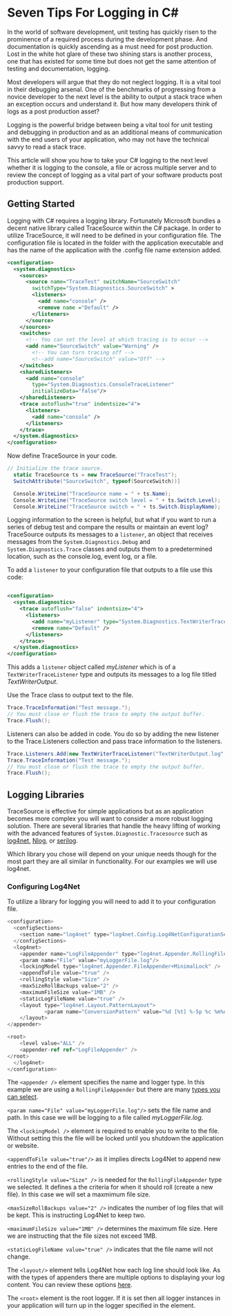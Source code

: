 # Seven Tips For Logging in C#

In the world of software development, unit testing has quickly risen to the prominence of a required process during the development phase. And documentation is quickly ascending as a must need for post production. Lost in the white hot glare of these two shining stars is another process, one that has existed for some time but does not get the same attention of testing and documentation, logging. 

Most developers will argue that they do not neglect logging. It is a vital tool in their debugging arsenal. One of the benchmarks of progressing from a novice developer to the next level is the ability to output a stack trace when an exception occurs and understand it. But how many developers think of logs as a post production asset? 

Logging is the powerful bridge between being a vital tool for unit testing and debugging in production and as an additional means of communication with the end users of your application, who may not have the technical savvy to read a stack trace. 

This article will show you how to take your C# logging to the next level whether it is logging to the console, a file or across multiple server and to review the concept of logging as a vital part of your software products post production support.  

## Getting Started

Logging with C# requires a logging library. Fortunately Microsoft bundles a decent native library called TraceSource within the C# package. In order to utilize TraceSource, it will need to be defined in your configuration file. The configuration file is located in the folder with the application executable and has the name of the application with the .config file name extension added.  

```XML
<configuration>  
  <system.diagnostics>  
    <sources>  
      <source name="TraceTest" switchName="SourceSwitch"   
        switchType="System.Diagnostics.SourceSwitch" >  
        <listeners>  
          <add name="console" />  
          <remove name ="Default" />  
        </listeners>  
      </source>  
    </sources>  
    <switches>  
      <!-- You can set the level at which tracing is to occur -->  
      <add name="SourceSwitch" value="Warning" />  
        <!-- You can turn tracing off -->  
        <!--add name="SourceSwitch" value="Off" -->  
    </switches>  
    <sharedListeners>  
      <add name="console"   
        type="System.Diagnostics.ConsoleTraceListener"   
        initializeData="false"/>  
    </sharedListeners>  
    <trace autoflush="true" indentsize="4">  
      <listeners>  
        <add name="console" />  
      </listeners>  
    </trace>  
  </system.diagnostics>  
</configuration> 
```

Now define TraceSource in your code.

```C#
// Initialize the trace source.
  static TraceSource ts = new TraceSource("TraceTest");
  SwitchAttribute("SourceSwitch", typeof(SourceSwitch))]

  Console.WriteLine("TraceSource name = " + ts.Name);
  Console.WriteLine("TraceSource switch level = " + ts.Switch.Level);
  Console.WriteLine("TraceSource switch = " + ts.Switch.DisplayName);
```

Logging information to the screen is helpful, but what if you want to run a series of debug test and compare the results or maintain an event log? TraceSource outputs its messages to a `listener`, an object that receives messages from the `System.Diagnostics.Debug` and `System.Diagnostics.Trace` classes and outputs them to a predetermined location, such as the console.log, event log, or a file.  

To add a `listener` to your configuration file that outputs to a file use this code: 

```XML

<configuration>
  <system.diagnostics>
    <trace autoflush="false" indentsize="4">
      <listeners>
        <add name="myListener" type="System.Diagnostics.TextWriterTraceListener" initializeData="TextWriterOutput.log" />
        <remove name="Default" />
      </listeners>
    </trace>
  </system.diagnostics>
</configuration>

```

This adds a `listener` object called *myListener* which is of a `TextWriterTraceListener` type and outputs its messages to a log file titled *TextWriterOutput*.

Use the Trace class to output text to the file. 

```C#
Trace.TraceInformation("Test message.");
// You must close or flush the trace to empty the output buffer.
Trace.Flush();
```

Listeners can also be added in code. You do so by adding the new listener to the Trace.Listeners collection and pass trace information to the listeners. 

```C#
Trace.Listeners.Add(new TextWriterTraceListener("TextWriterOutput.log", "myListener"));
Trace.TraceInformation("Test message.");
// You must close or flush the trace to empty the output buffer.
Trace.Flush();
```

## Logging Libraries

TraceSource is effective for simple applications but as an application becomes more complex you will want to consider a more robust logging solution. There are several libraries that handle the heavy lifting of working with the advanced features of `System.Diagnostic.Tracesource` such as [log4net](https://logging.apache.org/log4net/), [Nlog](https://nlog-project.org/), or [serilog](https://serilog.net/). 

Which library you chose will depend on your unique needs though for the most part they are all similar in functionality. For our examples we will use log4net.

### Configuring Log4Net

To utilize a library for logging you will need to add it to your configuration file.

```C#
<configuration>
  <configSections>
    <section name="log4net" type="log4net.Config.Log4NetConfigurationSectionHandler, log4net" />
  </configSections>
  <log4net>
    <appender name="LogFileAppender" type="log4net.Appender.RollingFileAppender">
    <param name="File" value="myLoggerFile.log"/>
    <lockingModel type="log4net.Appender.FileAppender+MinimalLock" />
    <appendToFile value="true" />
    <rollingStyle value="Size" />
    <maxSizeRollBackups value="2" />
    <maximumFileSize value="1MB" />
    <staticLogFileName value="true" />
    <layout type="log4net.Layout.PatternLayout">
            <param name="ConversionPattern" value="%d [%t] %-5p %c %m%n"/>
    </layout>
</appender>

<root>
    <level value="ALL" />
    <appender-ref ref="LogFileAppender" />
</root>
  </log4net>
</configuration>
```

The `<appender />` element specifies the name and logger type. In this example we are using a `RollingFileAppender` but there are many [types you can select](https://logging.apache.org/log4net/log4net-1.2.13/release/sdk/log4net.Appender.html). 

`<param name="File" value="myLoggerFile.log"/>` sets the file name and path. In this case we will be logging to a file called *myLoggerFile.log*.

The `<lockingModel />` element is required to enable you to write to the file. Without setting this the file will be locked until you shutdown the application or website.

`<appendToFile value="true"/>` as it implies directs Log4Net to append new entries to the end of the file. 

`<rollingStyle value="Size" />` is needed for the `RollingFileAppender` type we selected. It defines a the criteria for when it should  roll (create a new file). In this case we will set a maxmimum file size. 

`<maxSizeRollBackups value="2" />` indicates the number of log files that will be kept. This is instructing Log4Net to keep two. 

`<maximumFileSize value="1MB" />` determines the maximum file size. Here we are instructing that the file sizes not exceed 1MB. 

`<staticLogFileName value="true" />` indicates that the file name will not change. 

The `<layout/>` element tells Log4Net how each log line should look like. As with the types of appenders there are multiple options to displaying your log content. You can review these options [here](https://logging.apache.org/log4net/log4net-1.2.13/release/sdk/log4net.Layout.html). 

The `<root>` element is the root logger. If it is set then all logger instances in your application will turn up in the logger specified in the <appender-ref />element. 






